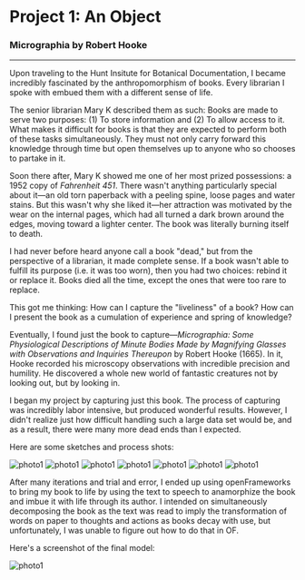 # Project 1: An Object
### Micrographia by Robert Hooke

***

Upon traveling to the Hunt Insitute for Botanical Documentation, I became incredibly fascinated by the anthropomorphism of books. Every librarian I spoke with embued them with a different sense of life.

The senior librarian Mary K described them as such: Books are made to serve two purposes: (1) To store information and (2) To allow access to it. What makes it difficult for books is that they are expected to perform both of these tasks simultaneously. They must not only carry forward this knowledge through time but open themselves up to anyone who so chooses to partake in it.

Soon there after, Mary K showed me one of her most prized possessions: a 1952 copy of *Fahrenheit 451*. There wasn't anything particularly special about it—an old torn paperback with a peeling spine, loose pages and water stains. But this wasn't why she liked it—her attraction was motivated by the wear on the internal pages, which had all turned a dark brown around the edges, moving toward a lighter center. The book was literally burning itself to death. 

I had never before heard anyone call a book "dead," but from the perspective of a librarian, it made complete sense. If a book wasn't able to fulfill its purpose (i.e. it was too worn), then you had two choices: rebind it or replace it. Books died all the time, except the ones that were too rare to replace. 

This got me thinking: How can I capture the "liveliness" of a book? How can I present the book as a cumulation of experience and spring of knowledge?

Eventually, I found just the book to capture—*Micrographia: Some Physiological Descriptions of Minute Bodies Made by Magnifying Glasses with Observations and Inquiries Thereupon* by Robert Hooke (1665). In it, Hooke recorded his microscopy observations with incredible precision and humility. He discovered a whole new world of fantastic creatures not by looking out, but by looking in.

I began my project by capturing just this book. The process of capturing was incredibly labor intensive, but produced wonderful results. However, I didn't realize just how difficult handling such a large data set would be, and as a result, there were many more dead ends than I expected.

Here are some sketches and process shots:

![photo1](assets/pic1.jpg)
![photo1](assets/pic2.jpg)
![photo1](assets/pic3.jpg)
![photo1](assets/pic4.jpg)
![photo1](assets/screen1.png)
![photo1](assets/screen2.png)
![photo1](assets/screen3.png)

After many iterations and trial and error, I ended up using openFrameworks to bring my book to life by using the text to speech to anamorphize the book and imbue it with life through its author. I intended on simultaneously decomposing the book as the text was read to imply the transformation of words on paper to thoughts and actions as books decay with use, but unfortunately, I was unable to figure out how to do that in OF.

Here's a screenshot of the final model:

![photo1](assets/micrographia_capture.jpg)


